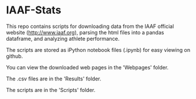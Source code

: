 # IAAF-Stats

This repo contains scripts for downloading data from the IAAF official website (http://www.iaaf.org), parsing the html files into a pandas dataframe, and analyzing athlete performance.

The scripts are stored as iPython notebook files (.ipynb) for easy viewing on github. 

You can view the downloaded web pages in the 'Webpages' folder.

The .csv files are in the 'Results' folder.

The scripts are in the 'Scripts' folder.